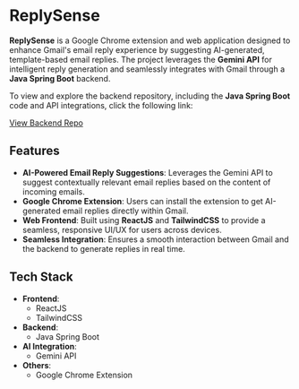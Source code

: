 # ReplySense

**ReplySense** is a Google Chrome extension and web application designed to enhance Gmail's email reply experience by suggesting AI-generated, template-based email replies. The project leverages the **Gemini API** for intelligent reply generation and seamlessly integrates with Gmail through a **Java Spring Boot** backend.

To view and explore the backend repository, including the **Java Spring Boot** code and API integrations, click the following link:

[View Backend Repo](https://github.com/Achyut132002/ReplySense-backend.git)

## Features

- **AI-Powered Email Reply Suggestions**: Leverages the Gemini API to suggest contextually relevant email replies based on the content of incoming emails.
- **Google Chrome Extension**: Users can install the extension to get AI-generated email replies directly within Gmail.
- **Web Frontend**: Built using **ReactJS** and **TailwindCSS** to provide a seamless, responsive UI/UX for users across devices.
- **Seamless Integration**: Ensures a smooth interaction between Gmail and the backend to generate replies in real time.

## Tech Stack

- **Frontend**:
  - ReactJS
  - TailwindCSS
- **Backend**:
  - Java Spring Boot
- **AI Integration**:
  - Gemini API
- **Others**:
  - Google Chrome Extension
